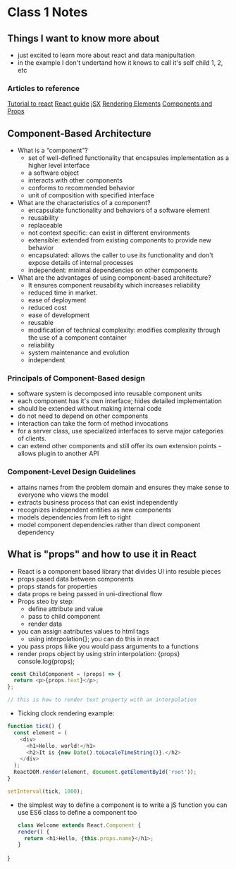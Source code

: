 # Class 1 Notes

## Things I want to know more about

- just excited to learn more about react and data manipultation 
- in the example I don't undertand how it knows to call it's self child 1, 2, etc

### Articles to reference

[Tutorial to react](https://reactjs.org/tutorial/tutorial.html)
[React guide](https://reactjs.org/docs/hello-world.html)
[jSX](https://reactjs.org/docs/introducing-jsx.html)
[Rendering Elements](https://canvas.instructure.com/courses/4345588/discussion_topics/14096895)
[Components and Props](https://reactjs.org/docs/components-and-props.html)

## Component-Based Architecture

- What is a “component”?
  - set of well-defined functionality that encapsules implementation as a higher level interface
  - a software object
  - interacts with other components
  - conforms to recommended behavior
  - unit of composition with specified interface
- What are the characteristics of a component?
  - encapsulate functionality and behaviors of a software element
  - reusability
  - replaceable
  - not context specific: can exist in different environments 
  - extensible: extended from existing components to provide new behavior
  - encapsulated: allows the caller to use its functionality and don't expose details of internal processes
  - independent: minimal dependencies on other components
- What are the advantages of using component-based architecture?
  - It ensures component reusability which increases reliability
  - reduced time in market.
  - ease of deployment
  - reduced cost
  - ease of development
  - reusable
  - modification of technical complexity: modifies complexity through the use of a component container
  - reliability
  - system maintenance and evolution
  - independent

### Principals of Component-Based design

- software system is decomposed into reusable component units
- each component has it's own interface; hides detailed implementation
- should be extended without making internal code
- do not need to depend on other components
- interaction can take the form of method invocations
- for a server class, use specialized interfaces to serve major categories of clients. 
- can extend other components and still offer its own extension points - allows plugin to another API

### Component-Level Design Guidelines

- attains names from the problem domain and ensures they make sense to everyone who views the model
- extracts business process that can exist independently
- recognizes independent entities as new components
- models dependencies from left to right
- model component dependencies rather than direct component dependency

## What is "props" and how to use it in React

- React is a component based library that divides UI into resuble pieces
- props pased data between components
- props stands for properties
- data props re being passed in uni-directional flow
- Props steo by step:
  - define attribute and value
  - pass to child component
  - render data
- you can assign aatributes values to html tags
  - using interpolation{};  you can do this in react
- you pass props liiike you would pass arguments to a functions
- render props object by using strin interpolation: {props}
  console.log(props);

``` js
 const ChildComponent = (props) => {  
  return <p>{props.text}</p>; 
};

// this is how to render text property with an interpolation
```

- Ticking clock rendering example: 

``` js
function tick() {
  const element = (
    <div>
      <h1>Hello, world!</h1>
      <h2>It is {new Date().toLocaleTimeString()}.</h2>
    </div>
  );
  ReactDOM.render(element, document.getElementById('root'));
}

setInterval(tick, 1000);
```

- the simplest way to define a component is to write a jS function
  you can use ES6 class to define a component too

  ``` js 
  class Welcome extends React.Component {
  render() {
    return <h1>Hello, {this.props.name}</h1>;
  }
}
```
